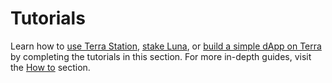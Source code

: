# Tutorials

Learn how to [use Terra Station](./Get-started/Terra-Station-desktop.md), [stake Luna](./Get-started/Terra-Station-desktop.md#stake-luna), or [build a simple dApp on Terra](./Smart-contracts/Build-Terra-dApp.md) by completing the tutorials in this section. For more in-depth guides, visit the [How to](/How-to/) section. 
